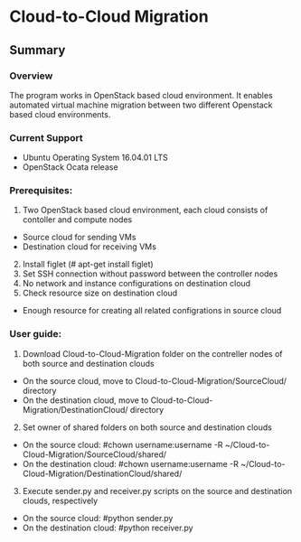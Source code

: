 # Cloud-to-Cloud Migration 
## Summary ##
### Overview ###

The program works in OpenStack based cloud environment. It enables automated virtual machine migration between two different Openstack based cloud environments.

### Current Support ###
* Ubuntu Operating System 16.04.01 LTS
* OpenStack Ocata release

### Prerequisites: ###
1. Two OpenStack based cloud environment, each cloud consists of contoller and compute nodes 
  * Source cloud for sending VMs
  * Destination cloud for receiving VMs
2. Install figlet   (# apt-get install figlet)
3. Set SSH connection without password between the controller nodes
4. No network and instance configurations on destination cloud 
5. Check resource size on destination cloud 
  * Enough resource for creating all related configrations in source cloud

### User guide: ###
1. Download Cloud-to-Cloud-Migration folder on the contreller nodes of both  source and destination clouds
  * On the source cloud, move to Cloud-to-Cloud-Migration/SourceCloud/ directory
  * On the destination cloud, move to Cloud-to-Cloud-Migration/DestinationCloud/ directory
2. Set owner of shared folders on both source and destination clouds
  * On the source cloud: #chown username:username -R ~/Cloud-to-Cloud-Migration/SourceCloud/shared/
  * On the destination cloud: #chown username:username -R ~/Cloud-to-Cloud-Migration/DestinationCloud/shared/
3. Execute sender.py and receiver.py scripts on the source and destination clouds, respectively
  * On the source cloud: #python sender.py
  * On the destination cloud: #python receiver.py



